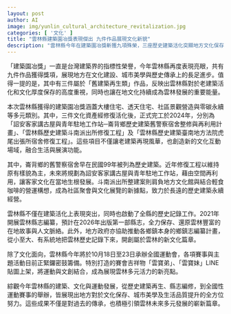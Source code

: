 ```yaml
---
layout: post
author: AI
image: img/yunlin_cultural_architecture_revitalization.jpg
categories: [ '文化' ]
title: "雲林縣建築園冶獎表現傑出 九件作品展現文化新貌"
description: "雲林縣今年在建築園冶獎斬獲九項殊榮，三座歷史建築活化突顯地方文化保存及再生成效，縣府積極推動縣志編纂、運動賽事與文創結合，全方位展現雲林在建築美學、歷史脈絡與城市活力的卓越進步。"
---
```

「建築園冶獎」一直是台灣建築界的指標性榮譽，今年雲林縣再度表現亮眼，共有九件作品獲得獎項，展現地方在文化建設、城市美學與歷史傳承上的長足進步。值得一提的是，其中有三件屬於「舊建築再生類」作品，反映出雲林縣對於老建築活化和文化厚度保存的高度重視，同時也讓在地文化持續成為雲林發展的重要能量。

本次雲林縣獲得的建築園冶獎涵蓋大樓住宅、透天住宅、社區景觀營造與零碳永續等多元類別。其中，三件文化資產經修復活化後，正式完工於2024年，分別為「詔安客家講古屋與青年駐地工作站─崙背鄉歷史建築舊警察宿舍整修與再利用計畫」、「雲林縣歷史建築斗南派出所修復工程」及「雲林縣歷史建築臺南地方法院虎尾出張所宿舍修復工程」。這些項目不僅讓老建築再現風華，也創造新的文化互動場域，融合生活與展演功能。

其中，崙背鄉的舊警察宿舍早在民國99年被列為歷史建築。近年修復工程以維持原有樣貌為主，未來將規劃為詔安客家講古屋與青年駐地工作站，藉由空間再利用，讓客家文化在當地生根發展。斗南派出所整建案則肩負地方文化館與結合輕食咖啡的營運構想，成為社區聚會與文化展覽的新據點，致力於長遠的歷史建築永續經營。

雲林縣不僅在建築活化上表現突出，同時也啟動了全縣的歷史記錄工作。2021年開展雲林縣志編纂，預計在2026年出版第一部縣志，全力保存、還原雲林豐富的在地故事與人文脈絡。此外，地方政府亦協助推動各鄉鎮本身的鄉鎮志編纂計畫，從小至大、有系統地把雲林歷史記錄下來，開創屬於雲林的新文化篇章。

除了文化面向，雲林縣今年將於10月18日至23日承辦全國運動會，各項賽事與主題活動目前正緊鑼密鼓籌備。特別打造的賽會吉祥物「雲寶弟」、「雲寶妹」LINE貼圖上架，將運動與文創結合，成為展現雲林多元活力的新亮點。

綜觀今年雲林縣的建築、文化與運動發展，從歷史建築再生、縣志編修，到全國性運動賽事的舉辦，皆展現出地方對於文化保存、城市美學及生活品質提升的全方位努力。這些成果不僅是對過去的傳承，也積極引領雲林未來多元發展的嶄新篇章。